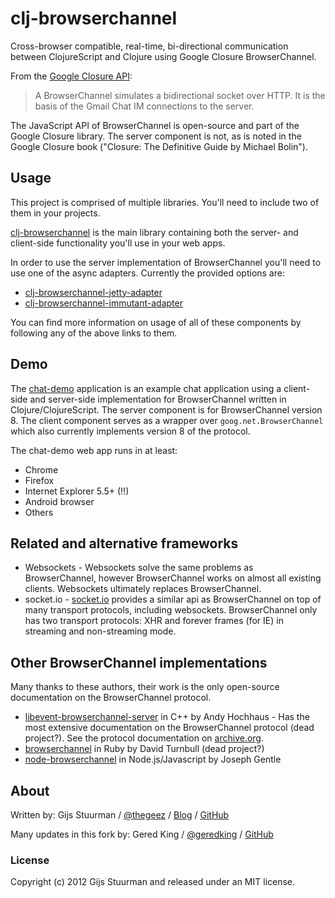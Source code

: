 # clj-browserchannel

Cross-browser compatible, real-time, bi-directional
communication between ClojureScript and Clojure using Google Closure
BrowserChannel.

From the [Google Closure API][1]:

> A BrowserChannel simulates a bidirectional socket over HTTP. 
> It is the basis of the Gmail Chat IM connections to the server.

The JavaScript API of BrowserChannel is open-source and part of the
Google Closure library. The server component is not, as is noted in
the Google Closure book ("Closure: The Definitive Guide by Michael Bolin").

[1]: https://google.github.io/closure-library/api/source/closure/goog/net/browserchannel.js.src.html

## Usage

This project is comprised of multiple libraries. You'll need to include
two of them in your projects.

[clj-browserchannel][2] is the main library containing both the server- and
client-side functionality you'll use in your web apps.

In order to use the server implementation of BrowserChannel you'll need to
use one of the async adapters. Currently the provided options are:

* [clj-browserchannel-jetty-adapter][3]
* [clj-browserchannel-immutant-adapter][4]

[2]: https://github.com/gered/clj-browserchannel/tree/master/clj-browserchannel
[3]: https://github.com/gered/clj-browserchannel/tree/master/clj-browserchannel-jetty-adapter
[4]: https://github.com/gered/clj-browserchannel/tree/master/clj-browserchannel-immutant-adapter

You can find more information on usage of all of these components by
following any of the above links to them.

## Demo

The [chat-demo][5] application is an example chat application using a
client-side and server-side implementation for BrowserChannel written in
Clojure/ClojureScript. The server component is for BrowserChannel version 8.
The client component serves as a wrapper over `goog.net.BrowserChannel`
which also currently implements version 8 of the protocol.

[5]: https://github.com/gered/clj-browserchannel/tree/master/chat-demo

The chat-demo web app runs in at least:

* Chrome
* Firefox
* Internet Explorer 5.5+ (!!)
* Android browser
* Others

## Related and alternative frameworks

* Websockets - Websockets solve the same problems as BrowserChannel,
  however BrowserChannel works on almost all existing clients.
  Websockets ultimately replaces BrowserChannel.
* socket.io - [socket.io][6] provides a similar api as BrowserChannel on
  top of many transport protocols, including websockets. BrowserChannel
  only has two transport protocols: XHR and forever frames (for IE) in
  streaming and non-streaming mode.

[6]: http://socket.io

## Other BrowserChannel implementations
Many thanks to these authors, their work is the only open-source
documentation on the BrowserChannel protocol.

* [libevent-browserchannel-server][libevent]
in C++ by Andy Hochhaus - Has the most extensive documentation on the BrowserChannel protocol (dead project?). See the protocol documentation on [archive.org][libevent-doc].
* [browserchannel][ruby] in Ruby by David Turnbull (dead project?)
* [node-browserchannel][node]
in Node.js/Javascript by Joseph Gentle

[libevent]: http://code.google.com/p/libevent-browserchannel-server
[libevent-doc]: http://web.archive.org/web/20121226064550/http://code.google.com/p/libevent-browserchannel-server/wiki/BrowserChannelProtocol
[ruby]: https://github.com/dturnbull/browserchannel
[node]: https://github.com/josephg/node-browserchannel

## About

Written by:
Gijs Stuurman /
[@thegeez](http://twitter.com/thegeez) /
[Blog](http://thegeez.github.com) /
[GitHub](https://github.com/thegeez)

Many updates in this fork by:
Gered King /
[@geredking](http://twitter.com/geredking) /
[GitHub](https://github.com/gered)

### License

Copyright (c) 2012 Gijs Stuurman and released under an MIT license.
